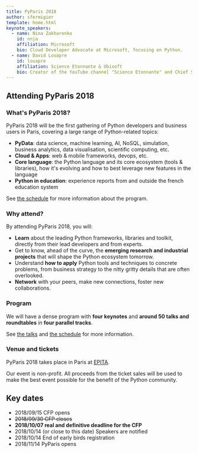 ```yaml
---
title: PyParis 2018
author: sfermigier
template: home.html
keynote_speakers:
  - name: Nina Zakharenko
    id: nnja
    affiliation: Microsoft
    bio: Cloud Developer Advocate at Microsoft, focusing on Python.
  - name: David Louapre
    id: louapre
    affiliation: Science Etonnante & Ubisoft
    bio: Creator of the YouTube channel "Science Etonnante" and Chief Scientist at Ubisoft
---
```


## Attending PyParis 2018

### What's PyParis 2018?

PyParis 2018 will be the first gathering of Python developers and
business users in Paris, covering a large range of Python-related topics:

- **PyData**: data science, machine learning, AI, NoSQL, simulation,
  business analytics, data visualisation, scientific computing, etc.
- **Cloud & Apps**: web & mobile frameworks, devops, etc.
- **Core language**: the Python language and its core ecosystem (tools & libraries),
  how it's evolving and how to best leverage new features in the language
- **Python in education**: experience reports from and outside the french education system

See [the schedule](/schedule.html) for more information about the program.

### Why attend?

By attending PyParis 2018, you will:

* **Learn** about the leading Python frameworks, libraries and toolkit,
   directly from their lead developers and from experts.
* Get to know, ahead of the curve, the **emerging research and
  industrial projects** that will shape the Python ecosystem tomorrow.
* Understand **how to apply** Python tools and techniques to concrete
  problems, from business strategy to the nitty gritty details that are
  often overlooked.
* **Network** with your peers, make new connections, foster new collaborations.

### Program

We will have a dense program with **four keynotes** and **around 50 talks and roundtables** in
**four parallel tracks**.

See [the talks](/talks.html) and [the schedule](/schedule.html) for more information.

### Venue and tickets

PyParis 2018 takes place in Paris at [EPITA](/venue.html).

Our event is non-profit. All proceeds from the ticket sales will be used
to make the best event possible for the benefit of the Python community.

## Key dates

- 2018/09/15 CFP opens
- <strike>2018/09/30 CFP closes</strike></li>
- <b>2018/10/07 real and definitive deadline for the CFP</b>
- 2018/10/14 (or close to this date) Speakers are notified
- 2018/10/14 End of early birds registration
- 2018/11/14 PyParis opens
